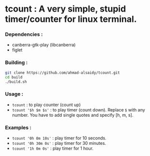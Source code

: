 # tcount : A very simple, stupid timer/counter for linux terminal.

### Dependencies :
* canberra-gtk-play (libcanberra)
* figlet

### Building :
```sh
git clone https://github.com/ahmad-alsaidy/tcount.git
cd build
./build.sh
```

### Usage :
* `tcount` : to play counter (count up)
* `tcount '$h $m $s'` : to play timer (count down). Replace `$` with any number. You have to add single quotes and specify [h, m, s].

### Examples :
* `tcount '0h 0m 10s'` : play timer for 10 seconds.
* `tcount '0h 30m 0s'` : play timer for 30 minutes.
* `tcount '1h 0m 0s'` : play timer for 1 hour.
